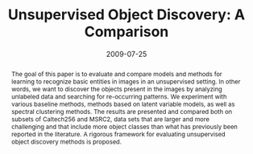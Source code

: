 ---
{
  "title": "Unsupervised Object Discovery: A Comparison",
  "date": "2009-07-25",
  "authors": [
    "Tinne Tuytelaars", "Christoph H. Lampert", "Matthew B. Blaschko", "Wray Buntine"
  ],
  "abstract": "The goal of this paper is to evaluate and compare models and methods for learning to recognize basic entities in images in an unsupervised setting. In other words, we want to discover the objects present in the images by analyzing unlabeled data and searching for re-occurring patterns. We experiment with various baseline methods, methods based on latent variable models, as well as spectral clustering methods. The results are presented and compared both on subsets of Caltech256 and MSRC2, data sets that are larger and more challenging and that include more object classes than what has previously been reported in the literature. A rigorous framework for evaluating unsupervised object discovery methods is proposed.",
  "links": [
    {
      "title": "PDF",
      "type": "pdf",
      "url": "https://link.springer.com/content/pdf/10.1007/s11263-009-0271-8.pdf"
    },
    {
      "title": "Springer Link",
      "type": "website",
      "url": "https://link.springer.com/article/10.1007/s11263-009-0271-8"
    },
    {
      "title": "Google Scholar",
      "type": "googlescholar",
      "url": "https://scholar.google.com.ph/scholar?cluster=9407314025050430119"
    }
  ],
  "supervision": ["unsupervised"],
  "tasks": [
      "object-discovery"
  ],
  "methods": [
  ],
  "thumbnail": "unsupervised-object-discovery-a-comparison.jpg"
}
---